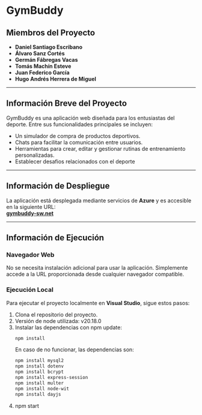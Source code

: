 # GymBuddy

## Miembros del Proyecto
- **Daniel Santiago Escribano**  
- **Álvaro Sanz Cortés**  
- **Germán Fábregas Vacas**  
- **Tomás Machín Esteve**  
- **Juan Federico García**  
- **Hugo Andrés Herrera de Miguel**

---

## Información Breve del Proyecto
GymBuddy es una aplicación web diseñada para los entusiastas del deporte. Entre sus funcionalidades principales se incluyen:  
- Un simulador de compra de productos deportivos.  
- Chats para facilitar la comunicación entre usuarios.  
- Herramientas para crear, editar y gestionar rutinas de entrenamiento personalizadas.
- Establecer desafios relacionados con el deporte

---

## Información de Despliegue
La aplicación está desplegada mediante servicios de **Azure** y es accesible en la siguiente URL:  
**[gymbuddy-sw.net](http://gymbuddy-sw.azurewebsites.net)**

---

## Información de Ejecución
### Navegador Web
No se necesita instalación adicional para usar la aplicación. Simplemente accede a la URL proporcionada desde cualquier navegador compatible.  

### Ejecución Local
Para ejecutar el proyecto localmente en **Visual Studio**, sigue estos pasos:  
1. Clona el repositorio del proyecto.
2. Versión de node utilizada: v20.18.0
3. Instalar las dependencias con npm update:
   ```bash
   npm install
   ```
   En caso de no funcionar, las dependencias son:  
   ```bash
   npm install mysql2
   npm install dotenv
   npm install bcrypt
   npm install express-session
   npm install multer
   npm install node-wit
   npm install dayjs
5. npm start
